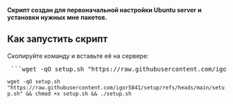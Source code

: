 **Скрипт создан для первоначальной настройки Ubuntu server и установки нужных мне пакетов.**

## Как запустить скрипт ##
Скопируйте команду и вставьте её на сервере:
<pre> ```wget -qO setup.sh "https://raw.githubusercontent.com/igor5841/setup/refs/heads/main/setup.sh" && chmod +x setup.sh && ./setup.sh ``` </pre>
``` wget -qO setup.sh "https://raw.githubusercontent.com/igor5841/setup/refs/heads/main/setup.sh" && chmod +x setup.sh && ./setup.sh ```
